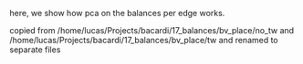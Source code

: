 here, we show how pca on the balances per edge works.

copied from /home/lucas/Projects/bacardi/17_balances/bv_place/no_tw
and /home/lucas/Projects/bacardi/17_balances/bv_place/tw
and renamed to separate files
